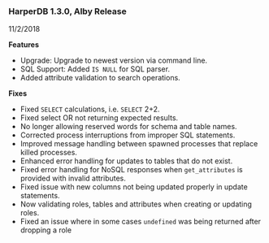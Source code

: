 ### HarperDB 1.3.0, Alby Release

11/2/2018

**Features**

- Upgrade: Upgrade to newest version via command line.
- SQL Support: Added `IS NULL` for SQL parser.
- Added attribute validation to search operations.

**Fixes**

- Fixed `SELECT` calculations, i.e. `SELECT` 2+2.
- Fixed select OR not returning expected results.
- No longer allowing reserved words for schema and table names.
- Corrected process interruptions from improper SQL statements.
- Improved message handling between spawned processes that replace killed processes.
- Enhanced error handling for updates to tables that do not exist.
- Fixed error handling for NoSQL responses when `get_attributes` is provided with invalid attributes.
- Fixed issue with new columns not being updated properly in update statements.
- Now validating roles, tables and attributes when creating or updating roles.
- Fixed an issue where in some cases `undefined` was being returned after dropping a role
